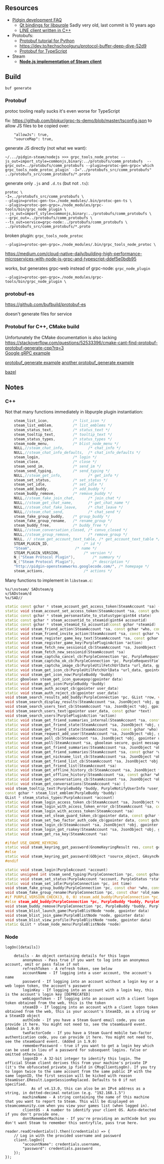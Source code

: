 ## Resources

* [Pidgin development FAQ](https://pidgin.im/development/faq/)
    * [Qt bindings for libpurple](https://github.com/gatlin/QPurple)
        Sadly very old, last commit is 10 years ago
    * [LINE client written in C++](https://github.com/supersonictw/purple-line/tree/master/libpurple)
* Protobufs:
    * [Protobuf tutorial for Python](https://protobuf.dev/getting-started/pythontutorial/)
    * https://dev.to/techschoolguru/protocol-buffer-deep-dive-52d9
	* [Protobuf for TypeScript](https://dev.to/devaddict/use-grpc-with-node-js-and-typescript-3c58)
* Steam
    * **[Node.js implementation of Steam client](https://github.com/DoctorMcKay/node-steam-user)**


## Build

```
buf generate
```

### Protobuf

protoc tooling really sucks
it's even worse for TypeScript

fix: https://github.com/blokur/grpc-ts-demo/blob/master/tsconfig.json
to allow JS files to be copied over:
```
    "allowJs": true,
    "sourceMap": true,
```

generate JS directly (not what we want):
```
~/.../pidgin-steam/nodejs >>> grpc_tools_node_protoc --js_out=import_style=commonjs,binary:../protobufs/comm_protobufs  --grpc_out=../protobufs/comm_protobufs --plugin=protoc-gen-grpc=`which grpc_tools_node_protoc_plugin` -I="../protobufs_src/comm_protobufs" ../protobufs_src/comm_protobufs/*.proto
```

generate only `.js` and `.d.ts` (but not `.ts`):
```
protoc \
-I=../protobufs_src/comm_protobufs \
--plugin=protoc-gen-ts=./node_modules/.bin/protoc-gen-ts \
--plugin=protoc-gen-grpc=./node_modules/grpc-tools/bin/grpc_node_plugin \
--js_out=import_style=commonjs,binary:../protobufs/comm_protobufs \
--grpc_out=../protobufs/comm_protobufs \
--ts_out=service=grpc-node:../protobufs/comm_protobufs \
../protobufs_src/comm_protobufs/*.proto
```

broken plugin: `grpc_tools_node_protoc`
```
--plugin=protoc-gen-grpc=./node_modules/.bin/grpc_tools_node_protoc \
```
https://medium.com/cloud-native-daily/building-high-performance-microservices-with-node-js-grpc-and-typescript-ddef5e0bdb95

works, but generates grpc-web instead of grpc-node: `grpc_node_plugin`
```
--plugin=protoc-gen-grpc=./node_modules/grpc-tools/bin/grpc_node_plugin \
```

### protobuf-es

https://github.com/bufbuild/protobuf-es

doesn't generate files for service

### Protobuf for C++, CMake build

Unfortunately the CMake documentation is also lacking
https://stackoverflow.com/questions/52533396/cmake-cant-find-protobuf-protobuf-generate-cpp?rq=3 \
[Google gRPC example](https://github.com/protocolbuffers/protobuf/blob/main/docs/cmake_protobuf_generate.md#grpc-example)

[protobuf_generate example](https://stackoverflow.com/questions/52533396/cmake-cant-find-protobuf-protobuf-generate-cpp?rq=3)
[another protobuf_generate example](https://github.com/protocolbuffers/protobuf/blob/main/docs/cmake_protobuf_generate.md#grpc-example)

[bazel](https://grpc.io/blog/bazel-rules-protobuf/)

## Notes

### C++

Not that many functions immediately in libpurple plugin instantiation:

```cpp
	steam_list_icon,           /* list_icon */
	steam_list_emblem,         /* list_emblems */
	steam_status_text,         /* status_text */
	steam_tooltip_text,        /* tooltip_text */
	steam_status_types,        /* status_types */
	steam_node_menu,           /* blist_node_menu */
	NULL,//steam_chat_info,           /* chat_info */
	NULL,//steam_chat_info_defaults,  /* chat_info_defaults */
	steam_login,               /* login */
	steam_close,               /* close */
	steam_send_im,             /* send_im */
	steam_send_typing,         /* send_typing */
	NULL,//steam_get_info,            /* get_info */
	steam_set_status,          /* set_status */
	steam_set_idle,            /* set_idle */
	steam_add_buddy,           /* add_buddy */
	steam_buddy_remove,        /* remove_buddy */
	NULL,//steam_fake_join_chat,      /* join_chat */
	NULL,//steam_get_chat_name,       /* get_chat_name */
	NULL,//steam_chat_fake_leave,     /* chat_leave */
	NULL,//steam_chat_send,           /* chat_send */
	steam_fake_group_buddy,    /* group_buddy */
	steam_fake_group_rename,   /* rename_group */
	steam_buddy_free,          /* buddy_free */
	NULL,//steam_conversation_closed, /* convo_closed */
	NULL,//steam_group_remove,        /* remove_group */
	NULL, // steam_get_account_text_table, /* get_account_text_table */
	STEAM_PLUGIN_ID,				/* id */
	"Steam", 					/* name */
	STEAM_PLUGIN_VERSION, 			/* version */
	N_("Steam Protocol Plugin"), 		/* summary */
	N_("Steam Protocol Plugin"), 		/* description */
	"http://pidgin-opensteamworks.googlecode.com/",	/* homepage */
	steam_actions, 					/* actions */
```

Many functions to implement in `libsteam.c`:

```vi
%s/\nsteam/ SADsteam/g
v/SADsteam/d
%s/SAD//
```

```cpp
static const gchar * steam_account_get_access_token(SteamAccount *sa) {
static void steam_account_set_access_token(SteamAccount *sa, const gchar *access_token) {
static const gchar * steam_personastate_to_statustype(gint64 state)
static const gchar * steam_accountid_to_steamid(gint64 accountid)
static const gchar * steam_steamid_to_accountid(const gchar *steamid)
static void steam_friend_action(SteamAccount *sa, const gchar *who, const gchar *action)
static void steam_friend_invite_action(SteamAccount *sa, const gchar *who, const gchar *action)
static void steam_register_game_key_text(SteamAccount *sa, const gchar *game_key)
static void steam_register_game_key(PurplePluginAction *action)
static void steam_fetch_new_sessionid_cb(SteamAccount *sa, JsonObject *obj, gpointer user_data)
static void steam_fetch_new_sessionid(SteamAccount *sa)
static void steam_captcha_cancel_cb(PurpleConnection *pc, PurpleRequestFields *fields)
static void steam_captcha_ok_cb(PurpleConnection *pc, PurpleRequestFields *fields)
static void steam_captcha_image_cb(PurpleUtilFetchUrlData *url_data, gpointer userdata, const gchar *response, gsize len, const gchar *error_message)
static void steam_get_icon_cb(PurpleUtilFetchUrlData *url_data, gpointer user_data, const gchar *url_text, gsize len, const gchar *error_message)
static void steam_get_icon_now(PurpleBuddy *buddy)
static gboolean steam_get_icon_queuepop(gpointer data)
static void steam_get_icon(PurpleBuddy *buddy)
static void steam_auth_accept_cb(gpointer user_data)
static void steam_auth_reject_cb(gpointer user_data)
void steam_search_results_add_buddy(PurpleConnection *pc, GList *row, void *user_data)
void steam_search_display_results(SteamAccount *sa, JsonObject *obj, gpointer user_data)
void steam_search_users_text_cb(SteamAccount *sa, JsonObject *obj, gpointer user_data)
void steam_search_users_text(gpointer user_data, const gchar *text)
void steam_search_users(PurplePluginAction *action)
static void steam_get_friend_summaries_internal(SteamAccount *sa, const gchar *who, SteamProxyCallbackFunc callback_func, gpointer user_data)
static void steam_got_friend_state(SteamAccount *sa, JsonObject *obj, gpointer user_data)
static void steam_get_friend_state(SteamAccount *sa, const gchar *who)
static void steam_request_add_user(SteamAccount *sa, JsonObject *obj, gpointer user_data)
static void steam_poll_cb(SteamAccount *sa, JsonObject *obj, gpointer user_data)
static void steam_poll(SteamAccount *sa, gboolean secure, guint message)
static void steam_got_friend_summaries(SteamAccount *sa, JsonObject *obj, gpointer user_data)
static void steam_get_friend_summaries(SteamAccount *sa, const gchar *who)
static void steam_get_nickname_list_cb(SteamAccount *sa, JsonObject *obj, gpointer user_data)
static void steam_get_friend_list_cb(SteamAccount *sa, JsonObject *obj, gpointer user_data)
static void steam_get_friend_list(SteamAccount *sa)
static void steam_get_offline_history_cb(SteamAccount *sa, JsonObject *obj, gpointer user_data)
static void steam_get_offline_history(SteamAccount *sa, const gchar *who, gint since)
static void steam_get_conversations_cb(SteamAccount *sa, JsonObject *obj, gpointer user_data)
static void steam_get_conversations(SteamAccount *sa) {
void steam_tooltip_text(PurpleBuddy *buddy, PurpleNotifyUserInfo *user_info, gboolean full)
const gchar * steam_list_emblem(PurpleBuddy *buddy)
GList * steam_status_types(PurpleAccount *account)
static void steam_login_access_token_cb(SteamAccount *sa, JsonObject *obj, gpointer user_data)
static void steam_login_with_access_token_error_cb(SteamAccount *sa, const gchar *data, gssize data_len, gpointer user_data)
static void steam_login_with_access_token(SteamAccount *sa)
static void steam_set_steam_guard_token_cb(gpointer data, const gchar *steam_guard_token)
static void steam_set_two_factor_auth_code_cb(gpointer data, const gchar *twofactorcode)
static void steam_login_cb(SteamAccount *sa, JsonObject *obj, gpointer user_data)
static void steam_login_got_rsakey(SteamAccount *sa, JsonObject *obj, gpointer user_data)
static void steam_get_rsa_key(SteamAccount *sa)

#ifdef USE_GNOME_KEYRING
static void steam_keyring_got_password(GnomeKeyringResult res, const gchar* access_token, gpointer user_data) {
#else
static void steam_keyring_got_password(GObject *source_object, GAsyncResult *res, gpointer user_data) {
#endif

static void steam_login(PurpleAccount *account)
static unsigned int steam_send_typing(PurpleConnection *pc, const gchar *name, PurpleTypingState state)
static void steam_set_status(PurpleAccount *account, PurpleStatus *status)
static void steam_set_idle(PurpleConnection *pc, int time)
void steam_fake_group_buddy(PurpleConnection *pc, const char *who, const char *old_group, const char *new_group)
void steam_fake_group_rename(PurpleConnection *pc, const char *old_name, PurpleGroup *group, GList *moved_buddies)
#if PURPLE_VERSION_CHECK(3, 0, 0) steam_add_buddy(PurpleConnection *pc, PurpleBuddy *buddy, PurpleGroup *group, const char* message)
#else steam_add_buddy(PurpleConnection *pc, PurpleBuddy *buddy, PurpleGroup *group)
void steam_buddy_remove(PurpleConnection *pc, PurpleBuddy *buddy, PurpleGroup *group)
void steam_blist_launch_game(PurpleBlistNode *node, gpointer data)
void steam_blist_join_game(PurpleBlistNode *node, gpointer data)
void steam_blist_view_profile(PurpleBlistNode *node, gpointer data)
static GList * steam_node_menu(PurpleBlistNode *node)
```

### Node

```
logOn([details])

	details - An object containing details for this logon
		anonymous - Pass true if you want to log into an anonymous account, omit or pass false if not
		refreshToken - A refresh token, see below
		accountName - If logging into a user account, the account's name
		password - If logging into an account without a login key or a web logon token, the account's password
		loginKey - If logging into an account with a login key, this is the account's login key [DEPRECATED]
		webLogonToken - If logging into an account with a client logon token obtained from the web, this is the token
		steamID - If logging into an account with a client logon token obtained from the web, this is your account's SteamID, as a string or a SteamID object
		authCode - If you have a Steam Guard email code, you can provide it here. You might not need to, see the steamGuard event. (Added in 1.9.0)
		twoFactorCode - If you have a Steam Guard mobile two-factor authentication code, you can provide it here. You might not need to, see the steamGuard event. (Added in 1.9.0)
		rememberPassword - true if you want to get a login key which can be used in lieu of a password for subsequent logins. false or omitted otherwise.
		logonID - A 32-bit integer to identify this login. The official Steam client derives this from your machine's private IP (it's the obfuscated_private_ip field in CMsgClientLogOn). If you try to logon twice to the same account from the same public IP with the same logonID, the first session will be kicked with reason SteamUser.EResult.LogonSessionReplaced. Defaults to 0 if not specified.
			As of v4.13.0, this can also be an IPv4 address as a string, in dotted-decimal notation (e.g. "192.168.1.5")
		machineName - A string containing the name of this machine that you want to report to Steam. This will be displayed on steamcommunity.com when you view your games list (when logged in).
		clientOS - A number to identify your client OS. Auto-detected if you don't provide one.
		dontRememberMachine - If you're providing an authCode but you don't want Steam to remember this sentryfile, pass true here.
```

```
reader.readCredentials().then((credentials) => {
	// Log in with the provided username and password
	client.logOn({
		"accountName": credentials.username,
		"password": credentials.password
	});
});
```